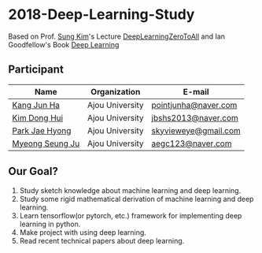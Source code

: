 # 2018-Deep-Learning-Study

Based on Prof. [Sung Kim](https://github.com/hunkim)'s Lecture [DeepLearningZeroToAll](https://github.com/hunkim/DeepLearningZeroToAll) and Ian Goodfellow's Book [Deep Learning](http://www.deeplearningbook.org)

## Participant

Name | Organization | E-mail
------ | ---------------- | ----------------
[Kang Jun Ha](https://github.com/kangjunha) | Ajou University | pointjunha@naver.com
[Kim Dong Hui](https://github.com/rookie0806) | Ajou University | jbshs2013@naver.com
[Park Jae Hyong](https://github.com/namingsense) | Ajou University | skyvieweye@gmail.com
[Myeong Seung Ju](https://github.com/4lvita) | Ajou University | aegc123@naver.com

## Our Goal?

1. Study sketch knowledge about machine learning and deep learning.
2. Study some rigid mathematical derivation of machine learning and deep learning.
3. Learn tensorflow(or pytorch, etc.) framework for implementing deep learning in python.
4. Make project with using deep learning.
5. Read recent technical papers about deep learning.

